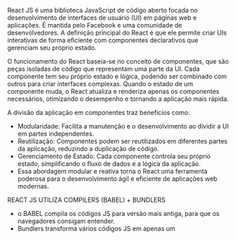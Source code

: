 React JS é uma biblioteca JavaScript de código aberto focada no desenvolvimento de interfaces de usuário (UI) em páginas web e aplicações. É mantida pelo Facebook e uma comunidade de desenvolvedores. A definição principal do React é que ele permite criar UIs interativas de forma eficiente com componentes declarativos que gerenciam seu próprio estado.

O funcionamento do React baseia-se no conceito de componentes, que são peças isoladas de código que representam uma parte da UI. Cada componente tem seu próprio estado e lógica, podendo ser combinado com outros para criar interfaces complexas. Quando o estado de um componente muda, o React atualiza e renderiza apenas os componentes necessários, otimizando o desempenho e tornando a aplicação mais rápida.

A divisão da aplicação em componentes traz benefícios como:

- Modularidade: Facilita a manutenção e o desenvolvimento ao dividir a UI em partes independentes.
- Reutilização: Componentes podem ser reutilizados em diferentes partes da aplicação, reduzindo a duplicação de código.
- Gerenciamento de Estado: Cada componente controla seu próprio estado, simplificando o fluxo de dados e a lógica da aplicação.
- Essa abordagem modular e reativa torna o React uma ferramenta poderosa para o desenvolvimento ágil e eficiente de aplicações web modernas.


 REACT JS UTILIZA COMPILERS (BABEL) + BUNDLERS
- o BABEL compila os códigos JS para versão mais antiga, para que os navegadores consigam entender.
- Bundlers transforma vários códigos JS em apenas um